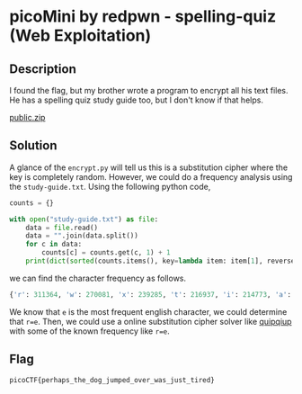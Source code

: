 # picoMini by redpwn - spelling-quiz (Web Exploitation)

## Description

I found the flag, but my brother wrote a program to encrypt all his text files. He has a spelling quiz study guide too, but I don't know if that helps.

[public.zip](https://artifacts.picoctf.net/picoMini+by+redpwn/Cryptography/spelling-quiz/public.zip)

## Solution

A glance of the `encrypt.py` will tell us this is a substitution cipher where the key is completely random. However, we could do a frequency analysis using the `study-guide.txt`. Using the following python code,

```python
counts = {}

with open("study-guide.txt") as file:
    data = file.read()
    data = "".join(data.split())
    for c in data:
        counts[c] = counts.get(c, 1) + 1
    print(dict(sorted(counts.items(), key=lambda item: item[1], reverse=True)))
```

we can find the character frequency as follows.

```python
{'r': 311364, 'w': 270081, 'x': 239285, 't': 216937, 'i': 214773, 'a': 206356, 'c': 205402, 'v': 198198, 'l': 162352, 'n': 131466, 'o': 107083, 'b': 96530, 'm': 90629, 's': 87010, 'f': 76514, 'd': 66436, 'q': 57700, 'u': 49433, 'y': 30494, 'p': 27459, 'g': 17174, 'e': 14941, 'k': 11863, 'z': 8355, 'j': 4795, 'h': 3252}
```
We know that ```e``` is the most frequent english character, we could determine that ```r=e```. Then, we could use a online substitution cipher solver like [quipqiup](https://www.quipqiup.com/) with some of the known frequency like ```r=e```. 

## Flag 
```picoCTF{perhaps_the_dog_jumped_over_was_just_tired}```
